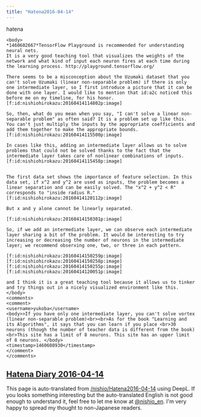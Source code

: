 ```yaml
---
title: "Hatena2016-04-14"
---
```


hatena

```
<body>
*1460602667*TensorFlow Playground is recommended for understanding neural nets.
It is a very good teaching tool that visualizes the weights of the network and what kind of input each neuron fires at each time during the learning process. http://playground.tensorflow.org/

There seems to be a misconception about the Uzumaki dataset that you can't solve Uzumaki (linear non-separable problem) if there is only one intermediate layer, so I first introduce a picture that it can be done with one layer. I would like to mention that id:a2c noticed this before me on my timeline, for his honor.
[f:id:nishiohirokazu:20160414114802p:image]

So, then, what do you mean when you say, "I can't solve a linear non-separable problem" as often said? It is a problem set up like this. You can't just multiply the inputs by the appropriate coefficients and add them together to make the appropriate bounds.
[f:id:nishiohirokazu:20160414115500p:image]

In cases like this, adding an intermediate layer allows us to solve problems that could not be solved thanks to the fact that the intermediate layer takes care of nonlinear combinations of inputs.
[f:id:nishiohirokazu:20160414115458p:image]


The first data set shows the importance of feature selection. In this data set, if x^2 and y^2 are used as inputs, the problem becomes a linear separation and can be easily solved. The "x^2 + y^2 < R" corresponds to "inside radius R."
[f:id:nishiohirokazu:20160414120112p:image]

But x and y alone cannot be linearly separated.

[f:id:nishiohirokazu:20160414150301p:image]

So, if we add an intermediate layer, we can observe each intermediate layer sharing a bit of the problem. It would be interesting to try increasing or decreasing the number of neurons in the intermediate layer; we recommend observing one, two, or three in each pattern.

[f:id:nishiohirokazu:20160414150259p:image]
[f:id:nishiohirokazu:20160414150258p:image]
[f:id:nishiohirokazu:20160414150255p:image]
[f:id:nishiohirokazu:20160414120051p:image]

and I think it is a great teaching tool because it allows us to tinker and try things out in a nicely visualized environment like this.
</body>
<comments>
<comment>
<username>yukoba</username>
<body>>If you have only one intermediate layer, you can't solve vortex (linear non-separable problem)<br><br>As for the book "Learning and its Algorithms", it says that you can learn if you place <br>30 neurons (though the number of teacher data is different from the book)<br>This site has a limit of 8 neurons. This site has an upper limit of 8 neurons. </body>
<timestamp>1460608930</timestamp>
</comment>
</comments>
```


[Hatena Diary 2016-04-14](https://nishiohirokazu.hatenadiary.org/archive/2016/04/14)
---
This page is auto-translated from [/nishio/Hatena2016-04-14](https://scrapbox.io/nishio/Hatena2016-04-14) using DeepL. If you looks something interesting but the auto-translated English is not good enough to understand it, feel free to let me know at [@nishio_en](https://twitter.com/nishio_en). I'm very happy to spread my thought to non-Japanese readers.